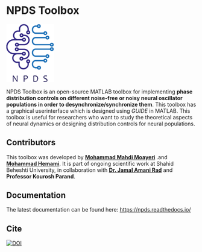 # NPDS Toolbox

<img src="https://github.com/cmplab/npds-toolbox/blob/main/docs/Pictures/NPDS-logo.svg" alt="alt text" width=25%>

NPDS  Toolbox  is  an  open-source  MATLAB  toolbox  for  implementing  **phase distribution controls on different noise-free or noisy neural oscillator populations in order to desynchronize/synchronize them**. This toolbox has a graphical userinterface which is designed using *GUIDE* in MATLAB.  This toolbox is useful for researchers who want to study the theoretical aspects of neural  dynamics  or designing  distribution controls for neural populations.

## Contributors

This toolbox was developed by **[Mohammad Mahdi Moayeri](https://github.com/mahdimyr)** .and **[Mohammad Hemami](https://github.com/gaslakh)**.  It is part of ongoing scientific work at Shahid Beheshti University, in collaboration with **[Dr. Jamal Amani Rad](https://github.com/amanirad)** and **Professor Kourosh Parand**.

## Documentation

The latest documentation can be found here: https://npds.readthedocs.io/

## Cite

[![DOI](https://zenodo.org/badge/doi/10.5281/zenodo.5060339.svg)](https://zenodo.org/record/5060339#.YN8Cc6gzZnI)

